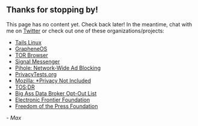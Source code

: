 ## Thanks for stopping by!

This page has no content yet. Check back later! In the meantime, chat with me on [Twitter](https://twitter.com/maximedale) or check out one of these organizations/projects:

- [Tails Linux](https://tails.boum.org/)
- [GrapheneOS](https://grapheneos.org)
- [TOR Browser](https://www.torproject.org)
- [Signal Messenger](https://www.signal.org)
- [Pihole: Network-Wide Ad Blocking](https://pi-hole.net)
- [PrivacyTests.org](https://privacytests.org)
- [Mozilla: \*Privacy Not Included](https://foundation.mozilla.org/en/privacynotincluded/)
- [TOS;DR](https://tosdr.org)
- [Big Ass Data Broker Opt-Out List](https://github.com/yaelwrites/Big-Ass-Data-Broker-Opt-Out-List)
- [Electronic Frontier Foundation](https://www.eff.org)
- [Freedom of the Press Foundation](https://freedom.press)

*- Max*
